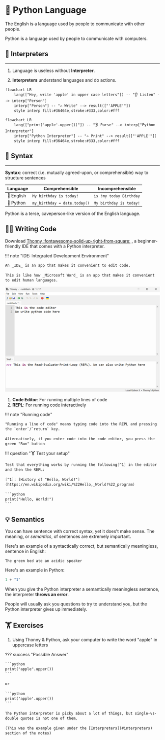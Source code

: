 # 🐍 Python Language

The English is a language used by people to communicate with other people.

Python is a language used by people to communicate with computers.

## 🧠 Interpreters

---

1. Language is useless without **Interpreter**.

2. **Interpreters** understand languages and do actions.

```mermaid
flowchart LR
    lang(["Hey, write 'apple' in upper case letters"]) -- "👂 Listen" --> interp["Person"]
    interp["Person"] -- "✍️ Write" --> result(["'APPLE'"])
    style interp fill:#36464e,stroke:#333,color:#fff
```

```mermaid
flowchart LR
    lang(["print('apple'.upper())"]) -- "👂 Parse" --> interp["Python Interpreter"]
    interp["Python Interpreter"] -- "✍️ Print" --> result(["'APPLE'"])
    style interp fill:#36464e,stroke:#333,color:#fff
```

## 📝 Syntax

---

**Syntax**: correct (i.e. mutually agreed-upon, or comprehensible) way to structure sentences

|Language| Comprehensible | Incomprehensible |
| --- | --- | --- |
| 📝 English | `My birthday is today!` | `is !my today Birthday` |
| 🐍 Python | `my_birthday = date.today()` | `My birthday is today!` |

Python is a terse, caveperson-like version of the English language.

## 👩‍💻 Writing Code

Download [Thonny :fontawesome-solid-up-right-from-square:](https://thonny.org/) , a beginner-friendly IDE that comes with a Python interpreter.

!!! note "IDE: Integrated Development Environment"

    An _IDE_ is an app that makes it convenient to edit code.

    This is like how _Microsoft Word_ is an app that makes it convenient to edit human languages.

![Thonny Editor](../imgs/development/thonny-ide-2023-02-21.png)

1. **Code Editor**: For running multiple lines of code
2. **REPL**: For running code interactively

!!! note "Running code"

    "Running a line of code" means typing code into the REPL and pressing the `enter`/`return` key.

    Alternatively, if you enter code into the code editor, you press the green "Run" button


!!! question "🏋️ Test your setup"

    Test that everything works by running the following[^1] in the editor and then the REPL:

    [^1]: [History of "Hello, World!"](https://en.wikipedia.org/wiki/%22Hello,_World!%22_program)

    ```python
    print("Hello, World!")
    ```

## 💡 Semantics

You can have sentence with correct syntax, yet it does't make sense.
The meaning, or _semantics_, of sentences are extremely important.

Here's an example of a syntactically correct, but semantically meaningless, sentence in English:

```text
The green bed ate an acidic speaker
```

Here's an example in Python:

```python
1 + "1"
```

When you give the Python interpreter a semantically meaningless sentence, the interpreter **throws an error**.

People will usually ask you questions to try to understand you, but the Python interpreter gives up immediately.

## 🏋️ Exercises

1. Using Thonny & Python, ask your computer to write the word "apple" in uppercase letters

??? success "Possible Answer"

    ```python
    print("apple".upper())
    ```

    or

    ```python
    print('apple'.upper())
    ```

    The Python interpreter is picky about a lot of things, but single-vs-double quotes is not one of them.

    (This was the example given under the [Interpreters](#interpreters) section of the notes)